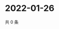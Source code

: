 # 2022-01-26

共 0 条

<!-- BEGIN WEIBO -->
<!-- 最后更新时间 Wed Jan 26 2022 01:08:19 GMT+0800 (China Standard Time) -->

<!-- END WEIBO -->
